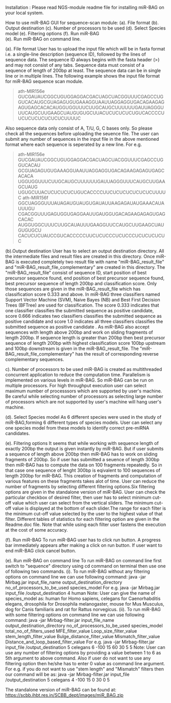 Installation : Please read NGS-module readme file for installing miR-BAG on your local system. 


How to use miR-BAG GUI for sequence-scan module:
(a). File format
(b). Output destination
(c). Number of processors to be used
(d). Select Species model
(e). Filtering options
(f). Run miR-BAG  
(e). Run miR-BAG on command line.

(a). File format
User has to upload the input file which will be in fasta format  i.e. a single-line description (sequence ID), followed by the lines of sequence data. The sequence ID  always begins with the fasta header (>) and may not consist of any tabs. Sequence data must consist of a sequence of length  of 200bp at least. The sequence data can be in single line or in multiple lines. The following example shows the input file format for miR-BAG sequence scan module.
>ath-MIR156e 
GUCGAUAUCGGCUGUGGAGGACGACUAGCUACGGUUUCGAGCCUGGUCACAUGCGUAGAGUGUGAAAGGUAAUUAGGAGGUGACAGAAGAGAGUGAGCACACAUGGUGGUUUCUUGCAUGCUUUUUUGAUUAGGGUUUCAUGCUUGAAGCUAUGUGUGCUUACUCUCUCUCUGUCACCCCUUCUCUCUCUCUCUCUUUUC

Also  sequence data only consist of  A, T/U, G, C bases only. So please check all the sequences before uploading the seuence file.
The user can submit any number of sequences in the input file in the above mentioned format where each sequence is seperated by a new line. For e.g.

>ath-MIR156e 
GUCGAUAUCGGCUGUGGAGGACGACUAGCUACGGUUUCGAGCCUGGUCACAU
GCGUAGAGUGUGAAAGGUAAUUAGGAGGUGACAGAAGAGAGUGAGCACACA
UGGUGGUUUCUUGCAUGCUUUUUUGAUUAGGGUUUCAUGCUUGAAGCUAUG
UGUGCUUACUCUCUCUCUGUCACCCCUUCUCUCUCUCUCUCUUUUC
>ath-MIR156f 
GGCUAGGGUUUAUAGAUGUAUGUGAUAUUAAGAGAUAUGAAACAUAUUUGU
CGACGGUUUGAGUGGUGAGGAAUUGAUGGUGACAGAAGAGAGUGAGCACAC
AUGGUGGCUUUCUUGCAUAUUUGAAGGUUCCAUGCUUGAAGCUAUGUGUGCU
CACUCUCUAUCCGUCACCCCCUUCUCUCCCUCUCCCUCUCUCUCUC


(b).Output destination
User has to select an output destination directory. All the intermediate files and result files are created in this directory. Once miR-BAG is executed completely two result file with name            "miR-BAG_result_file" and "miR-BAG_result_file_complementary" are created in this directory. The  "miR-BAG_result_file" consist of sequence ID, start position of best precursor sequence found, end position of best precursor sequence found, best precursor sequence of length 200bp and classification score. Only those sequences are given in the miR-BAG_result_file which has classification score 0.333 and above. In miR-BAG three classifiers named Support Vector Machine (SVM), Naive Bayes (NB) and Best First Decision Trees (BFTree) are used for classification. The score 0.333 indicates  that one classifier classifies the submitted sequence as positive candidate, score 0.666 indicates two classifiers classifies the submitted sequence as positive candidate and score 1.0 indicates all three classifiers classifies  the submitted sequence as positive candidate . As miR-BAG also accept sequences with length above 200bp and work on sliding fragments of length 200bp. If sequence length is greater than 200bp then best precursor sequence of length 200bp with highest classification score 100bp upstream and 100bp downstream is given in the  miR-BAG_result_file. The                         "miR-BAG_result_file_complementary" has the result of corresponding reverse complementary sequences.

c). Number of processors to be used
miR-BAG is created as multithreaded concurrent application to reduce the computation time. Parallelism is implemented on various levels in miR-BAG. So miR-BAG can be run on multiple processors. For high throughput execution user can select maximum number of 	processsors which are supported by user's machine. Be careful while selecting number of processors as selecting large number of processors which are not supported by user's machine will hang user's machine.

(d). Select Species model
As 6 different species were used in the study of miR-BAG,forming 6 different types of species models. User can select any one species model from these models to identify correct pre-miRNA candidates. 

(e). Filtering options
It seems that while working with sequence length of exactly 200bp the output is given 	instantly by miR-BAG. But if user submits a sequence of length above 200bp then miR-BAG has to work on sliding fragments of 200bp. So if user has submitted a seuence of length 300bp then miR-BAG has to compute the data on 100 fragments repeatedly. So in that case one sequence of lenght 300bp is eqivalent to 100 sequences of length 200bp for miR-BAG. This creation of fragments and computation of various features on these fragments takes alot of time. User can reduce the number of fragments by selecting different filtering options.Six filtering options are given in the standalone version of miR-BAG. User can check the particular checkbox of desired filter, then user has to select minimum cut-off value which  user can select from the vertical sliders. The minimum cut-off value is displayed at the bottom of each slider.The range for each filter is the minimum cut-off value selected by the user to the highest value of that filter. Different tables of statistics for each filtering option are given in the Readme.doc file. 
Note that while using each filter user fastens the execution at the cost of some accuracy.

(f). Run miR-BAG 
To run miR-BAG user has to click run button. A progress bar immediately appears after
making a click on run button. If user want to end miR-BAG click cancel button.

(e). Run miR-BAG on command line
 To run miR-BAG on command line first switch to "sequence" directory using cd command on terminal then use one of following two commands.
 (i). To run miR-BAG without any filtering options on command line we can use following command:
          java -jar Mirbag.jar input_file_name output_destination_directory no_of_processors_to_be_used species_model
For e.g.  java -jar Mirbag.jar input_file /output_destination 4 human
Note: User can give the name of species_model as: human for Homo sapiens, celegans for Caenorhabditis elegans, drosophila for Drosophila melanogaster, mouse for Mus Musculus, dog for Canis familiaris and rat for Rattus norvegicus.
(ii). To run miR-BAG with some filtering options on command line we can use following command:
java -jar Mirbag-filter.jar input_file_name output_destination_directory no_of_processors_to_be_used species_model total_no_of_filters_used MFE_filter_value Loop_size_filter_value stem_length_filter_value Bulge_distance_filter_value Mismatch_filter_value Distance_and_loop_based_filter_value
For e.g.  java -jar Mirbag-filter.jar input_file /output_destination 5 celegans 6 -100 15 60 30 5 5
Note: User can use any number of filtering options by providing a value between 1 to 6 as 5th argument to above command. Also if user do not want to use any filtering option then he/she has to enter 0 value as command line argument. For e.g. if you do not want to use "stem length" and "Mismatch" filters then our command will be as: 
 java -jar Mirbag-filter.jar input_file /output_destination 5 celegans 4 -100 15 0 30 0 5             


The standalone version of miR-BAG can be found at: https://scbb.ihbt.res.in/SCBB_dept/images/miR_BAG.zip
